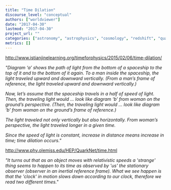 ```yaml
---
title: "Time Dilation"
discourse_level: "conceptual"
authors: ["worldviewer"]
date: "2017-04-30"
lastmod: "2017-04-30"
project_url: ""
categories: ["astronomy", "astrophysics", "cosmology", "redshift", "quasars", "halton arp", "time dilation"]
metrics: []
---
```


http://www.istianjinelearning.org/timeforphysics/2015/02/06/time-dilation/

_"Diagram ‘a’ shows the path of light from the bottom of a spaceship to the top of it and to the bottom of it again. To a man inside the spaceship, the light traveled upward and downward vertically. (From a man’s frame of reference, the light traveled upward and downward vertically.)_

_Now, let’s assume that the spaceship travels in a half of speed of light. Then, the traveling light would ... look like diagram ‘b’ from woman on the ground’s perspective. (Then, the traveling light would ... look like diagram ‘b’ from woman on the ground’s frame of reference.)_

_The light traveled not only vertically but also horizontally. From woman’s perspective, the light traveled longer in a given time._

_Since the speed of light is constant, increase in distance means increase in time; time dilation occurs."_

http://www.phy.olemiss.edu/HEP/QuarkNet/time.html

_"It turns out that as an object moves with relativistic speeds a 'strange' thing seems to happen to its time as observed by 'us' the stationary observer (observer in an inertial reference frame). What we see happen is that the 'clock' in motion slows down according to our clock, therefore we read two different times."_
